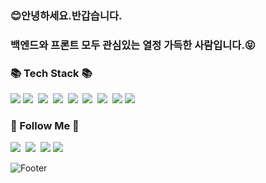 

<h3>😊안녕하세요.반갑습니다.<br></h3>
<h3>백엔드와 프론트 모두 관심있는 열정 가득한 사람입니다.😝</h3>


<h3>📚 Tech Stack 📚</h3>
<p>
  <img src="https://img.shields.io/badge/Java-007396?style=flat&logo=Java&logoColor=white" />
  <img src="https://img.shields.io/badge/Python-3766AB?style=flat-square&logo=Python&logoColor=white"/></a>&nbsp 
  <img src="https://img.shields.io/badge/Javascript-ffb13b?style=flat-square&logo=javascript&logoColor=white"/></a>&nbsp 
  <img src="https://img.shields.io/badge/Spring-6DB33F?style=flat-square&logo=Spring&logoColor=white"/></a>&nbsp
  <img src="https://img.shields.io/badge/SpringBoot-6DB33F?style=flat-square&logo=SpringBoot&logoColor=white"/></a>&nbsp 
  <img src="https://img.shields.io/badge/Mysql-E6B91E?style=flat-square&logo=MySql&logoColor=white"/></a>&nbsp 
  <img src="https://img.shields.io/badge/Oracle-E6B91E?style=flat-square&logo=Oraclel&#F80000=white"/></a>&nbsp 
  <img src="https://img.shields.io/badge/HTML5-E34F26?style=flat&logo=HTML5&logoColor=white" />
  <img src="https://img.shields.io/badge/CSS3-1572B6?style=flat&logo=CSS3&logoColor=white" />
</p>

<h3>🌈 Follow Me 🌈</h3>
<p>
 <img src="https://img.shields.io/badge/Instagram-E4405F?style=flat-square&logo=Instagram&logoColor=white&link=https://www.instagram.com/hye_inisfree/"/>&nbsp
 <img src="https://img.shields.io/badge/Gmail-d14836?style=flat-square&logo=Gmail&logoColor=white&link=bbanggubda@gmail.com"/>&nbsp

<img src="https://img.shields.io/badge/github-181717?style=for-the-badge&logo=github&logoColor=white">
<img src="https://img.shields.io/badge/git-F05032?style=for-the-badge&logo=git&logoColor=white">
</p>



![Footer](https://capsule-render.vercel.app/api?type=waving&color=auto&height=200&section=footer)
